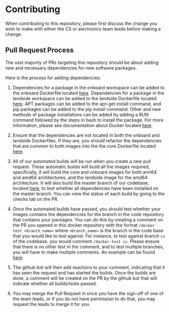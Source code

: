 # Contributing

When contributing to this repository, please first discuss the change you wish to make with either the CS or electronics team leads before making a change.

## Pull Request Process

The vast majority of PRs targeting this repository should be about adding new and necessary dependencies for new software packages.

Here is the process for adding dependencies:

1. Dependencies for a package in the onboard workspace can be added to the onboard Dockerfile located [here](https://github.com/DukeRobotics/robosub-ros-docker/blob/master/onboard/Dockerfile). Dependencies for a package in the landside workspace can be added to the landside Dockerfile located [here](https://github.com/DukeRobotics/robosub-ros-docker/blob/master/landside/Dockerfile). APT packages can be added to the apt-get install command, and pip packages can be added to the pip install command. Other and new methods of package installations can be added by adding a RUN command followed by the steps in bash to install the package. For more information, please see documentation about Docker located [here](https://docs.docker.com/engine/reference/builder/).

2. Ensure that the dependencies are not located in both the onboard and landside Dockerfiles. If they are, you should refactor the dependencies that are common to both images into the the core Dockerfile located [here](https://github.com/DukeRobotics/robosub-ros-docker/blob/master/core/Dockerfile).

3. All of our automated builds will be run when you create a new pull request. These automatic builds will build all the images required, specifically, it will build the core and onboard images for both arm64 and amd64 architectures, and the landside image for the amd64 architecture. It will also build the master branch of our codebase, located [here](https://github.com/DukeRobotics/robosub-ros), to test whether all dependencies have been installed on the master branch. You can view the status of each build by going to the checks tab on the PR.

4. Once the automated builds have passed, you should test whether your images contains the dependencies for the branch in the code repository that contains your packages. You can do this by creating a comment on the PR you opened in this docker repository with the format `/docker-test <branch_name>` where `<branch_name>` is the branch in the code base that you would like to test against. For instance, to test against branch `cv` of the codebase, you would comment `/docker-test cv`. Please ensure that there is no other text in the comment, and to test multiple branches, you will have to make multiple comments. An example can be found [here](https://github.com/DukeRobotics/robosub-ros-docker/pull/48).

5. The github bot will then add reactions to your comment, indicating that it has seen the request and has started the builds. Once the builds are done, a comment will be created on the PR by the github bot that will indicate whether all builds/tests passed.

6. You may merge the Pull Request in once you have the sign-off of one of the team leads, or if you do not have permission to do that, you may request the leads to merge it for you.
